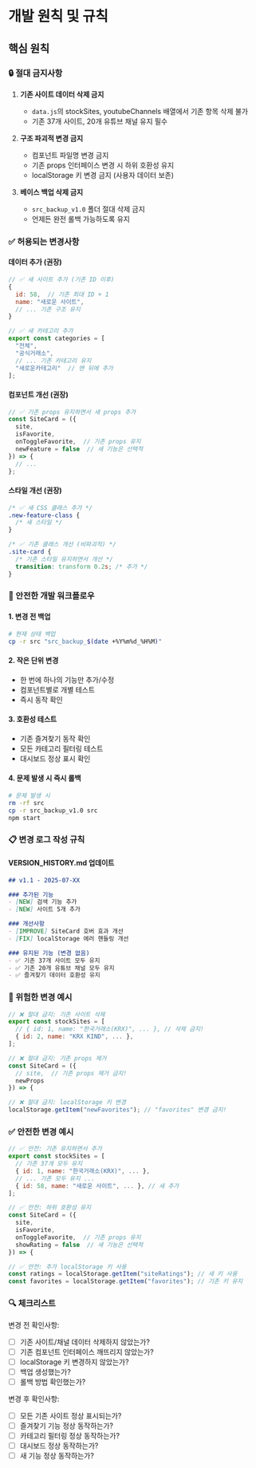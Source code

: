 # 개발 원칙 및 규칙

## 핵심 원칙

### 🔒 절대 금지사항
1. **기존 사이트 데이터 삭제 금지**
   - `data.js`의 stockSites, youtubeChannels 배열에서 기존 항목 삭제 불가
   - 기존 37개 사이트, 20개 유튜브 채널 유지 필수

2. **구조 파괴적 변경 금지**
   - 컴포넌트 파일명 변경 금지
   - 기존 props 인터페이스 변경 시 하위 호환성 유지
   - localStorage 키 변경 금지 (사용자 데이터 보존)

3. **베이스 백업 삭제 금지**
   - `src_backup_v1.0` 폴더 절대 삭제 금지
   - 언제든 완전 롤백 가능하도록 유지

### ✅ 허용되는 변경사항

#### 데이터 추가 (권장)
```javascript
// ✅ 새 사이트 추가 (기존 ID 이후)
{
  id: 58,  // 기존 최대 ID + 1
  name: "새로운 사이트",
  // ... 기존 구조 유지
}

// ✅ 새 카테고리 추가
export const categories = [
  "전체",
  "공식거래소",
  // ... 기존 카테고리 유지
  "새로운카테고리"  // 맨 뒤에 추가
];
```

#### 컴포넌트 개선 (권장)
```javascript
// ✅ 기존 props 유지하면서 새 props 추가
const SiteCard = ({ 
  site, 
  isFavorite, 
  onToggleFavorite,  // 기존 props 유지
  newFeature = false  // 새 기능은 선택적
}) => {
  // ...
};
```

#### 스타일 개선 (권장)
```css
/* ✅ 새 CSS 클래스 추가 */
.new-feature-class {
  /* 새 스타일 */
}

/* ✅ 기존 클래스 개선 (비파괴적) */
.site-card {
  /* 기존 스타일 유지하면서 개선 */
  transition: transform 0.2s; /* 추가 */
}
```

### 🔄 안전한 개발 워크플로우

#### 1. 변경 전 백업
```bash
# 현재 상태 백업
cp -r src "src_backup_$(date +%Y%m%d_%H%M)"
```

#### 2. 작은 단위 변경
- 한 번에 하나의 기능만 추가/수정
- 컴포넌트별로 개별 테스트
- 즉시 동작 확인

#### 3. 호환성 테스트
- 기존 즐겨찾기 동작 확인
- 모든 카테고리 필터링 테스트
- 대시보드 정상 표시 확인

#### 4. 문제 발생 시 즉시 롤백
```bash
# 문제 발생 시
rm -rf src
cp -r src_backup_v1.0 src
npm start
```

### 📋 변경 로그 작성 규칙

#### VERSION_HISTORY.md 업데이트
```markdown
## v1.1 - 2025-07-XX

### 추가된 기능
- [NEW] 검색 기능 추가
- [NEW] 사이트 5개 추가

### 개선사항  
- [IMPROVE] SiteCard 호버 효과 개선
- [FIX] localStorage 에러 핸들링 개선

### 유지된 기능 (변경 없음)
- ✅ 기존 37개 사이트 모두 유지
- ✅ 기존 20개 유튜브 채널 모두 유지
- ✅ 즐겨찾기 데이터 호환성 유지
```

### 🚫 위험한 변경 예시

```javascript
// ❌ 절대 금지: 기존 사이트 삭제
export const stockSites = [
  // { id: 1, name: "한국거래소(KRX)", ... }, // 삭제 금지!
  { id: 2, name: "KRX KIND", ... },
];

// ❌ 절대 금지: 기존 props 제거
const SiteCard = ({ 
  // site,  // 기존 props 제거 금지!
  newProps 
}) => {

// ❌ 절대 금지: localStorage 키 변경
localStorage.getItem("newFavorites"); // "favorites" 변경 금지!
```

### ✅ 안전한 변경 예시

```javascript
// ✅ 안전: 기존 유지하면서 추가
export const stockSites = [
  // 기존 37개 모두 유지
  { id: 1, name: "한국거래소(KRX)", ... },
  // ... 기존 모두 유지 ...
  { id: 58, name: "새로운 사이트", ... }, // 새 추가
];

// ✅ 안전: 하위 호환성 유지
const SiteCard = ({ 
  site, 
  isFavorite, 
  onToggleFavorite,  // 기존 props 유지
  showRating = false  // 새 기능은 선택적
}) => {

// ✅ 안전: 추가 localStorage 키 사용
const ratings = localStorage.getItem("siteRatings"); // 새 키 사용
const favorites = localStorage.getItem("favorites"); // 기존 키 유지
```

### 🔍 체크리스트

변경 전 확인사항:
- [ ] 기존 사이트/채널 데이터 삭제하지 않았는가?
- [ ] 기존 컴포넌트 인터페이스 깨뜨리지 않았는가?
- [ ] localStorage 키 변경하지 않았는가?
- [ ] 백업 생성했는가?
- [ ] 롤백 방법 확인했는가?

변경 후 확인사항:
- [ ] 모든 기존 사이트 정상 표시되는가?
- [ ] 즐겨찾기 기능 정상 동작하는가?
- [ ] 카테고리 필터링 정상 동작하는가?
- [ ] 대시보드 정상 동작하는가?
- [ ] 새 기능 정상 동작하는가?